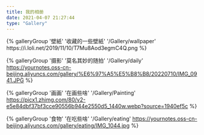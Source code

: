 ```yaml
---
title: 我的相册
date: 2021-04-07 21:27:44
type: "Gallery"
---
```


<div class="gallery-group-main">
{% galleryGroup '壁紙' '收藏的一些壁紙' '/Gallery/wallpaper' https://i.loli.net/2019/11/10/T7Mu8Aod3egmC4Q.png %}

{% galleryGroup '摄影' '莫名其妙的随拍' '/Gallery/daily' https://yournotes.oss-cn-beijing.aliyuncs.com/gallery/%E6%97%A5%E5%B8%B8/20220710/IMG_0941.JPG %}
    

{% galleryGroup '画画' '在画些啥' '/Gallery/Painting' https://picx1.zhimg.com/80/v2-e5e84dbf37bf3cce90556b944e2550d5_1440w.webp?source=1940ef5c %}



{% galleryGroup '食物' '在吃些啥' '/Gallery/eating' https://yournotes.oss-cn-beijing.aliyuncs.com/gallery/eating/IMG_1044.jpg %}

</div>

